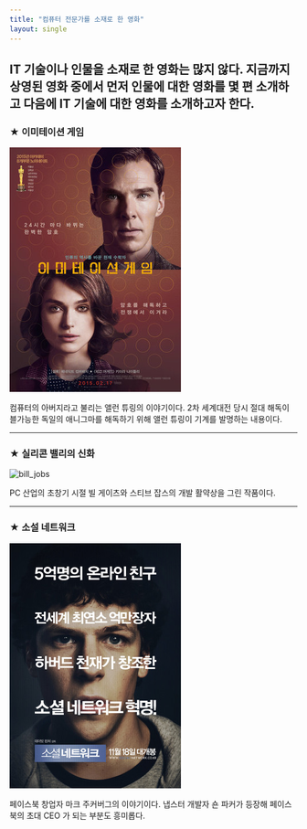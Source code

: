 ```yaml
---
title: "컴퓨터 전문가를 소재로 한 영화"
layout: single
---
```


IT 기술이나 인물을 소재로 한 영화는 많지 않다. 지금까지 상영된 영화 중에서 먼저 인물에 대한 영화를 몇 편 소개하고 다음에 IT 기술에 대한 영화를 소개하고자 한다.
---
### ★  이미테이션 게임
![allen](/assets/images/allen.png)

컴퓨터의 아버지라고 불리는 앨런 튜링의 이야기이다. 2차 세계대전 당시 절대 해독이 블가능한 독일의 애니그마를 해독하기 위해 앨런 튜링이 기계를 발명하는 내용이다.


---
### ★ 실리콘 밸리의 신화
![bill_jobs][silicon]  

[silicon]:https://an2img.amz.wtchn.net/image/v1/watcha/image/upload/c_fill,h_400,q_80,w_280/v1466137418/h2jmm7eh11jdpa8sdoth.jpg

PC 산업의 초창기 시절 빌 게이츠와 스티브 잡스의 개발 활약상을 그린 작품이다.


---
### ★ 소설 네트워크
[![mark](/assets/images/mark.png "더 자세한 내용을 원하시면 방문해 보세요!")](https://topclass.chosun.com/board/view.asp?catecode=J&tnu=201901100028)

페이스북 창업자 마크 주커버그의 이야기이다. 냅스터 개발자 숀 파커가 등장해 페이스북의 초대 CEO 가 되는 부분도 흥미롭다.
